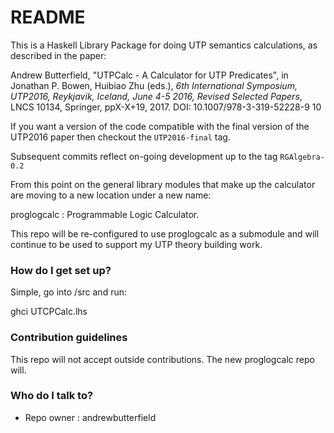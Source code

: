 # README #

This is a Haskell Library Package for doing UTP semantics calculations, as described in the paper:

Andrew Butterfield, "UTPCalc - A Calculator for UTP Predicates", in Jonathan P. Bowen, Huibiao Zhu (eds.), *6th International Symposium, UTP2016,
Reykjavik, Iceland, June 4-5 2016, Revised Selected Papers*, LNCS 10134, Springer, ppX-X+19, 2017. DOI: 10.1007/978-3-319-52228-9 10

If you want a version of the code compatible with the final version of the UTP2016 paper
then checkout the `UTP2016-final` tag.

Subsequent commits reflect on-going development
up to the tag `RGAlgebra-0.2`

From this point on the general library modules
that make up the calculator are moving to a new location under a new name:

proglogcalc : Programmable Logic Calculator.

This repo will be re-configured to use proglogcalc as a submodule and will continue to be used to support my UTP theory building work. 


### How do I get set up? ###

Simple, go into /src and run:

ghci UTCPCalc.lhs




### Contribution guidelines ###

This repo will not accept outside contributions.
The new proglogcalc repo will.

### Who do I talk to? ###

* Repo owner : andrewbutterfield